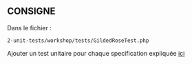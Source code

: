 ## CONSIGNE

Dans le fichier :
```
2-unit-tests/workshop/tests/GildedRoseTest.php
```

Ajouter un test unitaire pour chaque specification expliquée [ici](https://github.com/emilybache/GildedRose-Refactoring-Kata/blob/main/GildedRoseRequirements_fr.md)
